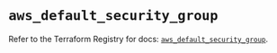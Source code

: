 # `aws_default_security_group`

Refer to the Terraform Registry for docs: [`aws_default_security_group`](https://registry.terraform.io/providers/hashicorp/aws/6.0.0/docs/resources/default_security_group).
